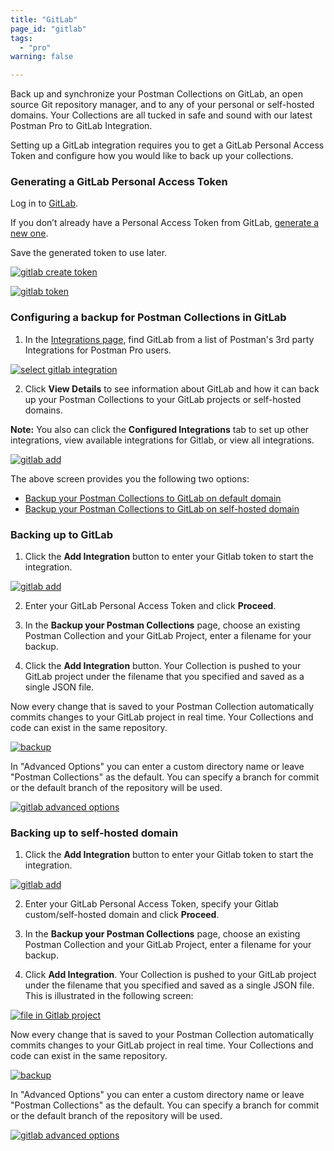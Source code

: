 ```yaml
---
title: "GitLab"
page_id: "gitlab"
tags: 
  - "pro"
warning: false

---
```


Back up and synchronize your Postman Collections on GitLab, an open source Git repository manager, and to any of your personal or self-hosted domains. Your Collections are all tucked in safe and sound with our latest Postman Pro to GitLab Integration. 

Setting up a GitLab integration requires you to get a GitLab Personal Access Token and configure how you would like to back up your collections. 

### Generating a GitLab Personal Access Token

Log in to [GitLab](https://gitlab.com/). 

If you don’t already have a Personal Access Token from GitLab, [generate a new one](https://gitlab.com/profile/personal_access_tokens).  

Save the generated token to use later.

[![gitlab create token](https://s3.amazonaws.com/postman-static-getpostman-com/postman-docs/gitlab_create.png)](https://s3.amazonaws.com/postman-static-getpostman-com/postman-docs/gitlab_create.png)


[![gitlab token](https://s3.amazonaws.com/postman-static-getpostman-com/postman-docs/gitlab_token2.png)](https://s3.amazonaws.com/postman-static-getpostman-com/postman-docs/gitlab_token2.png)
<br>

### Configuring a backup for Postman Collections in GitLab

1. In the [Integrations page]({{site.pm.gs}}/dashboard/integrations), find GitLab from a list of Postman's 3rd party Integrations for Postman Pro users.

[![select gitlab integration](https://s3.amazonaws.com/postman-static-getpostman-com/postman-docs/integrations-gitlab1.png)](https://s3.amazonaws.com/postman-static-getpostman-com/postman-docs/integrations-gitlab1.png)

<ol start="2">
  <li>Click <b>View Details</b> to see information about GitLab and how it can back up your Postman Collections to your GitLab projects or self-hosted domains.</li>
</ol>

**Note:** You also can click the **Configured Integrations** tab to set up other integrations, view available integrations for Gitlab, or view all integrations.

[![gitlab add](https://s3.amazonaws.com/postman-static-getpostman-com/postman-docs/Gitlab_Main_Backup_Page.png)](https://s3.amazonaws.com/postman-static-getpostman-com/postman-docs/Gitlab_Main_Backup_Page.png)

The above screen provides you the following two options:

* [Backup your Postman Collections to GitLab on default domain](#backing-up-to-GitLab)
* [Backup your Postman Collections to GitLab on self-hosted domain](#backing-up-to-self-hosted-domain)

### Backing up to GitLab

<ol start="1">
  <li>Click the <b>Add Integration</b> button to enter your Gitlab token to start the integration.</li>
</ol>

[![gitlab add](https://s3.amazonaws.com/postman-static-getpostman-com/postman-docs/GitLab_Add1.png)](https://s3.amazonaws.com/postman-static-getpostman-com/postman-docs/GitLab_Add1.png)

<ol start="2">
  <li>
Enter your GitLab Personal Access Token and click <b>Proceed</b>.</li>
</ol>

<ol start="3">
  <li>In the <b>Backup your Postman Collections</b> page, choose an existing Postman Collection and your GitLab Project,  enter a filename for your backup. </li>
</ol>

<ol start="4">
  <li>Click the <b>Add Integration</b> button. 
Your Collection is pushed to your GitLab project under the filename that you specified and saved as a single JSON file.</li>
</ol>

Now every change that is saved to your Postman Collection automatically commits changes to your GitLab project in real time. Your Collections and code can exist in the same repository.

[![backup](https://s3.amazonaws.com/postman-static-getpostman-com/postman-docs/WS-integrations-gitlab-backupPostToken2.png)](https://s3.amazonaws.com/postman-static-getpostman-com/postman-docs/WS-integrations-gitlab-backupPostToken2.png)

In "Advanced Options" you can enter a custom directory name or leave "Postman Collections" as the default. You can specify a branch for commit or the default branch of the repository will be used.

[![gitlab advanced options](https://s3.amazonaws.com/postman-static-getpostman-com/postman-docs/integrations-gitlab-advOptions1.png)](https://s3.amazonaws.com/postman-static-getpostman-com/postman-docs/integrations-gitlab-advOptions1.png)


### Backing up to self-hosted domain

<ol start="1">
  <li>Click the <b>Add Integration</b> button to enter your Gitlab token to start the integration.</li>
</ol>

[![gitlab add](https://s3.amazonaws.com/postman-static-getpostman-com/postman-docs/GitLab_Custom_Add1.png)](https://s3.amazonaws.com/postman-static-getpostman-com/postman-docs/GitLab_Custom_Add1.png)

<ol start="2">
  <li>
Enter your GitLab Personal Access Token, specify your Gitlab custom/self-hosted domain and click <b>Proceed</b>.</li>
</ol>

<ol start="3">
  <li>In the <b>Backup your Postman Collections</b> page, choose an existing Postman Collection and your GitLab Project, enter a filename for your backup. </li>
</ol>

<ol start="4">
  <li>Click <b>Add Integration</b>. 
Your Collection is pushed to your GitLab project under the filename that you specified and saved as a single JSON file. This is illustrated in the following screen:</li>
</ol>

[![file in Gitlab project](https://s3.amazonaws.com/postman-static-getpostman-com/postman-docs/Gitlab_CustomDomain_Collection1.png)](https://s3.amazonaws.com/postman-static-getpostman-com/postman-docs/Gitlab_CustomDomain_Collection1.png)

Now every change that is saved to your Postman Collection automatically commits changes to your GitLab project in real time. Your Collections and code can exist in the same repository.

[![backup](https://s3.amazonaws.com/postman-static-getpostman-com/postman-docs/WS-integrations-gitlab-backupPostToken2.png)](https://s3.amazonaws.com/postman-static-getpostman-com/postman-docs/WS-integrations-gitlab-backupPostToken2.png)

In "Advanced Options" you can enter a custom directory name or leave "Postman Collections" as the default. You can specify a branch for commit or the default branch of the repository will be used.

[![gitlab advanced options](https://s3.amazonaws.com/postman-static-getpostman-com/postman-docs/integrations-gitlab-advOptions1.png)](https://s3.amazonaws.com/postman-static-getpostman-com/postman-docs/integrations-gitlab-advOptions1.png)

